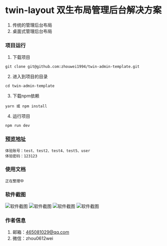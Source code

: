 # twin-layout 双生布局管理后台解决方案
1. 传统的管理后台布局
2. 桌面式管理后台布局

### 项目运行

1. 下载项目
```
git clone git@github.com:zhouwei1994/twin-admin-template.git
```
2. 进入到项目的目录
```
cd twin-admin-template
```
3. 下载npm依赖
```
yarn 或 npm install
```
4. 运行项目
```
npm run dev
```

### [预览地址](https://twin-ui.com/adminManage/index.html#/login)
```
体验账号：test、test2、test4、test5、user
体验密码：123123
```

### 使用文档
```
正在整理中
```

### 软件截图
![软件截图](https://qn.kemean.cn/upload/202010/16/16028284725665nhq5dx7.png)
![软件截图](https://qn.kemean.cn/upload/202010/16/1602828505603zygqdnhj.png)
![软件截图](https://qn.kemean.cn/upload/202010/16/1602828512411e0fhma93.png)
![软件截图](https://qn.kemean.cn/upload/202010/16/16028285188324hkyty7p.png)

### 作者信息
1. 邮箱：465081029@qq.com
2. 微信：zhou0612wei


